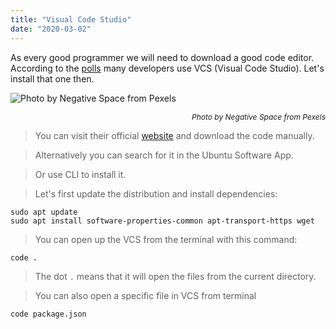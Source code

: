 ```yaml
---
title: "Visual Code Studio"
date: "2020-03-02"
---
```


As every good programmer we will need to download a good code editor. According to the [polls](https://2019.stateofjs.com/other-tools/) many developers use VCS (Visual Code Studio). Let's install that one then.

![](https://i.imgur.com/SshAdpx.jpg "Photo by Negative Space from Pexels")<p style="font-size: 12px; text-align: right">_Photo by Negative Space from Pexels_</p>

> You can visit their official [website](https://code.visualstudio.com/download) and download the code manually.

> Alternatively you can search for it in the Ubuntu Software App.

> Or use CLI to install it.

> Let's first update the distribution and install dependencies:

```
sudo apt update
sudo apt install software-properties-common apt-transport-https wget
```

> You can open up the VCS from the terminal with this command:

```
code .
```

> The dot <code>.</code> means that it will open the files from the current directory.

> You can also open a specific file in VCS from terminal

```
code package.json
```
